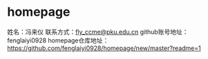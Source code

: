 # homepage
姓名：冯来仪
联系方式：fly_ccme@pku.edu.cn
github账号地址：fenglaiyi0928
homepage仓库地址：https://github.com/fenglaiyi0928/homepage/new/master?readme=1
